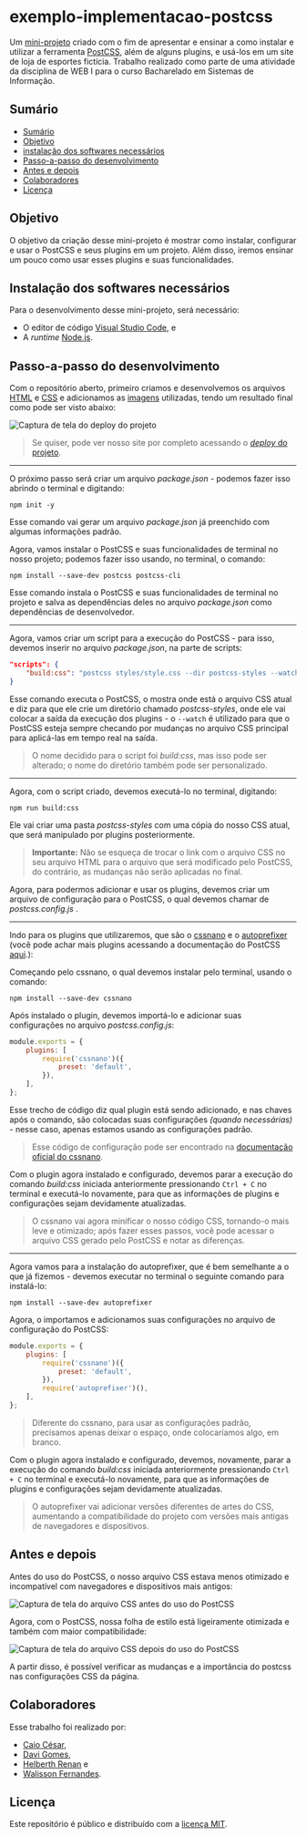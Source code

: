 # exemplo-implementacao-postcss  

Um [mini-projeto](https://exemplo-implementacao-postcss.vercel.app/) criado com o fim de apresentar e ensinar a como instalar e utilizar a ferramenta [PostCSS](https://postcss.org/), além de alguns plugins, e usá-los em um site de loja de esportes fictícia. Trabalho realizado como parte de uma atividade da disciplina de WEB I para o curso Bacharelado em Sistemas de Informação.  

## Sumário

- [Sumário](#sumário)
- [Objetivo](#objetivo)
- [instalação dos softwares necessários](#instalação-dos-softwares-necessários)
- [Passo-a-passo do desenvolvimento](#passo-a-passo-do-desenvolvimento)
- [Antes e depois](#antes-e-depois)
- [Colaboradores](#colaboradores)
- [Licença](#licença)

## Objetivo

O objetivo da criação desse mini-projeto é mostrar como instalar, configurar e usar o PostCSS e seus plugins em um projeto.
Além disso, iremos ensinar um pouco como usar esses plugins e suas funcionalidades.

## Instalação dos softwares necessários

Para o desenvolvimento desse mini-projeto, será necessário:

- O editor de código [Visual Studio Code](https://code.visualstudio.com/Download), e
- A *runtime* [Node.js](https://nodejs.org/pt/download).

## Passo-a-passo do desenvolvimento

Com o repositório aberto, primeiro criamos e desenvolvemos os arquivos [HTML](/index.html) e [CSS](/styles/style.css) e adicionamos as [imagens](/images) utilizadas, tendo um resultado final como pode ser visto abaixo:  

![Captura de tela do deploy do projeto](/images/readme-images/print-lesportsshop.png)

> Se quiser, pode ver nosso site por completo acessando o [*deploy* do projeto](https://exemplo-implementacao-postcss.vercel.app/).

---

O próximo passo será criar um arquivo *package.json* - podemos fazer isso abrindo o terminal e digitando:  

`npm init -y`  

Esse comando vai gerar um arquivo *package.json* já preenchido com algumas informações padrão.  
  
Agora, vamos instalar o PostCSS e suas funcionalidades de terminal no nosso projeto; podemos fazer isso usando, no terminal, o comando:

`npm install --save-dev postcss postcss-cli` 

Esse comando instala o PostCSS e suas funcionalidades de terminal no projeto e salva as dependências deles no arquivo *package.json* como dependências de desenvolvedor.  

---
Agora, vamos criar um script para a execução do PostCSS - para isso, devemos inserir no arquivo *package.json*, na parte de scripts:  

``` json
"scripts": {
    "build:css": "postcss styles/style.css --dir postcss-styles --watch"
}
```  

Esse comando executa o PostCSS, o mostra onde está o arquivo CSS atual e diz para que ele crie um diretório chamado *postcss-styles*, onde ele vai colocar a saída da execução dos plugins - o `--watch` é utilizado para que o PostCSS esteja sempre checando por mudanças no arquivo CSS principal para aplicá-las em tempo real na saída.  

> O nome decidido para o script foi *build:css*, mas isso pode ser alterado; o nome do diretório também pode ser personalizado.  

---
  
Agora, com o script criado, devemos executá-lo no terminal, digitando:  

`npm run build:css`  

Ele vai criar uma pasta *postcss-styles* com uma cópia do nosso CSS atual, que será manipulado por plugins posteriormente.  

> **Importante:** Não se esqueça de trocar o link com o arquivo CSS no seu arquivo HTML para o arquivo que será modificado pelo PostCSS, do contrário, as mudanças não serão aplicadas no final.  
  
Agora, para podermos adicionar e usar os plugins, devemos criar um arquivo de configuração para o PostCSS, o qual devemos chamar de *postcss.config.js* .  

---

Indo para os plugins que utilizaremos, que são o [cssnano](https://cssnano.github.io/cssnano/) e o [autoprefixer](https://github.com/postcss/autoprefixer) (você pode achar mais plugins acessando a documentação do PostCSS [aqui](https://postcss.org/docs/postcss-plugins).):  
  
Começando pelo cssnano, o qual devemos instalar pelo terminal, usando o comando:  

`npm install --save-dev cssnano`  
  
Após instalado o plugin, devemos importá-lo e adicionar suas configurações no arquivo *postcss.config.js*:

``` js
module.exports = {
    plugins: [
        require('cssnano')({
            preset: 'default',
        }),
    ],
};
```  

Esse trecho de código diz qual plugin está sendo adicionado, e nas chaves após o comando, são colocadas suas configurações *(quando necessárias)* - nesse caso, apenas estamos usando as configurações padrão.  

> Esse código de configuração pode ser encontrado na [documentação oficial do cssnano](https://cssnano.github.io/cssnano/docs/getting-started/#using-postcss-cli). 
  
Com o plugin agora instalado e configurado, devemos parar a execução do comando *build:css* iniciada anteriormente pressionando `Ctrl + C` no terminal e executá-lo novamente, para que as informações de plugins e configurações sejam devidamente atualizadas.  

> O cssnano vai agora minificar o nosso código CSS, tornando-o mais leve e otimizado; após fazer esses passos, você pode acessar o arquivo CSS gerado pelo PostCSS e notar as diferenças.  

---
  
Agora vamos para a instalação do autoprefixer, que é bem semelhante a o que já fizemos - devemos executar no terminal o seguinte comando para instalá-lo:  

`npm install --save-dev autoprefixer`  
 
Agora, o importamos e adicionamos suas configurações no arquivo de configuração do PostCSS:  

``` js
module.exports = {
    plugins: [
        require('cssnano')({
            preset: 'default',
        }),
        require('autoprefixer')(),
    ],
};
```  

> Diferente do cssnano, para usar as configurações padrão, precisamos apenas deixar o espaço, onde colocaríamos algo, em branco.  
  
Com o plugin agora instalado e configurado, devemos, novamente, parar a execução do comando *build:css* iniciada anteriormente pressionando `Ctrl + C` no terminal e executá-lo novamente, para que as informações de plugins e configurações sejam devidamente atualizadas.  

> O autoprefixer vai adicionar versões diferentes de artes do CSS, aumentando a compatibilidade do projeto com versões mais antigas de navegadores e dispositivos.

## Antes e depois
  
Antes do uso do PostCSS, o nosso arquivo CSS estava menos otimizado e incompatível com navegadores e dispositivos mais antigos:  

![Captura de tela do arquivo CSS antes do uso do PostCSS](/images/readme-images/css-antes.jpg)  
  
Agora, com o PostCSS, nossa folha de estilo está ligeiramente otimizada e também com maior compatibilidade:  

![Captura de tela do arquivo CSS depois do uso do PostCSS](/images/readme-images/css-depois.jpg)  

A partir disso, é possível verificar as mudanças e a importância do postcss nas configurações CSS da página.

## Colaboradores

Esse trabalho foi realizado por:  

- [Caio César](https://github.com/CaiaoCesar),
- [Davi Gomes](https://github.com/DaviGms5),
- [Helberth Renan](https://github.com/D3LT7-ops) e
- [Walisson Fernandes](https://github.com/Murynga).  
  
## Licença  
  
Este repositório é público e distribuído com a [licença MIT](/LICENSE).